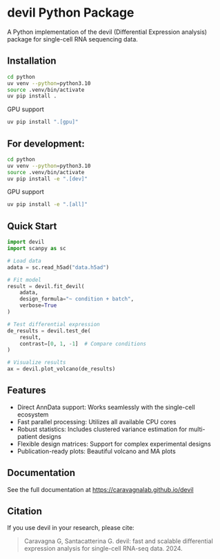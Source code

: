 # devil Python Package

A Python implementation of the devil (Differential Expression analysis) package for single-cell RNA sequencing data.


## Installation

```bash
cd python
uv venv --python=python3.10
source .venv/bin/activate
uv pip install .
```

GPU support

```bash
uv pip install ".[gpu]"
```

## For development:

```bash
cd python
uv venv --python=python3.10
source .venv/bin/activate
uv pip install -e ".[dev]"
```

GPU support

```bash
uv pip install -e ".[all]"
```

## Quick Start

```python
import devil
import scanpy as sc

# Load data
adata = sc.read_h5ad("data.h5ad")

# Fit model
result = devil.fit_devil(
    adata,
    design_formula="~ condition + batch",
    verbose=True
)

# Test differential expression
de_results = devil.test_de(
    result,
    contrast=[0, 1, -1]  # Compare conditions
)

# Visualize results
ax = devil.plot_volcano(de_results)
```

## Features

- Direct AnnData support: Works seamlessly with the single-cell ecosystem
- Fast parallel processing: Utilizes all available CPU cores
- Robust statistics: Includes clustered variance estimation for multi-patient designs
- Flexible design matrices: Support for complex experimental designs
- Publication-ready plots: Beautiful volcano and MA plots

## Documentation

See the full documentation at https://caravagnalab.github.io/devil

## Citation

If you use devil in your research, please cite:

> Caravagna G, Santacatterina G. devil: fast and scalable differential 
> expression analysis for single-cell RNA-seq data. 2024.